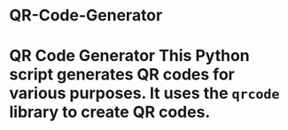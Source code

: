 # QR-Code-Generator
# QR Code Generator  This Python script generates QR codes for various purposes. It uses the `qrcode` library to create QR codes. 

